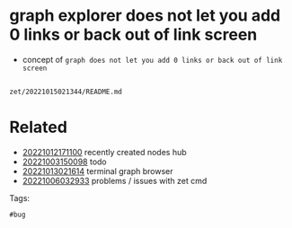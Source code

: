 # graph explorer does not let you add 0 links or back out of link screen

- concept of `graph does not let you add 0 links or back out of link screen`

```
```

` zet/20221015021344/README.md `

# Related

- [20221012171100](/zet/20221012171100/README.md) recently created nodes hub
- [20221003150098](/zet/20221003150098/README.md) todo
- [20221013021614](/zet/20221013021614/README.md) terminal graph browser
- [20221006032933](/zet/20221006032933/README.md) problems / issues with zet cmd

Tags:

    #bug
